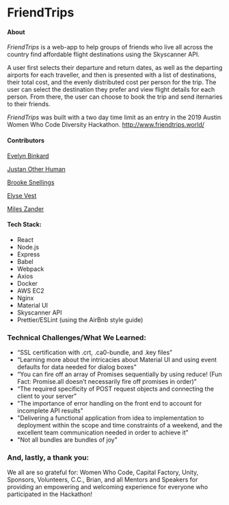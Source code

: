 # FriendTrips

#### About

*FriendTrips* is a web-app to help groups of friends who live all across the country find affordable flight destinations using the Skyscanner API. 

A user first selects their departure and return dates, as well as the departing airports for each traveller, and then is presented with a list of destinations, their total cost, and the evenly distributed cost per person for the trip. The user can select the destination they prefer and view flight details for each person. From there, the user can choose to book the trip and send iternaries to their friends.

*FriendTrips* was built with a two day time limit as an entry in the 2019 Austin Women Who Code Diversity Hackathon. http://www.friendtrips.world/

#### Contributors

[Evelyn Binkard](https://github.com/evelynbinkard)

[Justan Other Human](https://github.com/justanotherhuman)

[Brooke Snellings](https://github.com/brookesnellings)

[Elyse Vest](https://github.com/evest90)

[Miles Zander](https://github.com/mileszander)

#### Tech Stack:
* React
* Node.js
* Express
* Babel
* Webpack
* Axios
* Docker
* AWS EC2
* Nginx
* Material UI
* Skyscanner API
* Prettier/ESLint (using the AirBnb style guide)

### Technical Challenges/What We Learned:

* “SSL certification with .crt, .ca0-bundle, and .key files”
* “Learning more about the intricacies about Material UI and using event defaults for data needed for dialog boxes”
* “You can fire off an array of Promises sequentially by using reduce! (Fun Fact: Promise.all doesn’t necessarily fire off promises in order)”
* “The required specificity of POST request objects and connecting the client to your server”
* "The importance of error handling on the front end to account for incomplete API results"
* "Delivering a functional application from idea to implementation to deployment within the scope and time constraints of a weekend, and the excellent team communication needed in order to achieve it"
* "Not all bundles are bundles of joy"

### And, lastly, a thank you:
We all are so grateful for:
Women Who Code, Capital Factory, Unity, Sponsors, Volunteers, C.C., Brian, and all Mentors and Speakers for providing an empowering and welcoming experience for everyone who participated in the Hackathon!